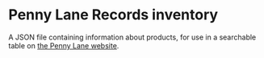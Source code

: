 # Penny Lane Records inventory
A JSON file containing information about products,
for use in a searchable table on [the Penny Lane website](http://www.pennylanerecords.com/shop-online.html).
